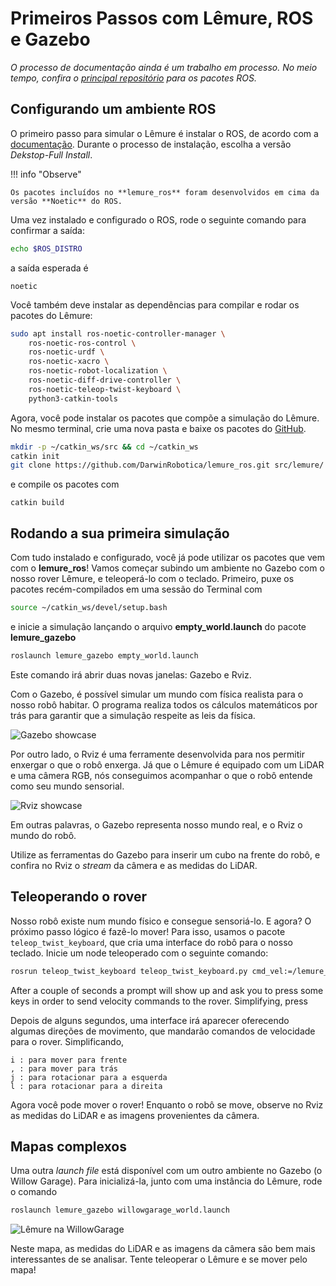 # Primeiros Passos com Lêmure, ROS e Gazebo

*O processo de documentação ainda é um trabalho em processo. No meio tempo, confira
o [principal repositório](https://github.com/DarwinRobotica/lemure_ros) para os pacotes ROS.*

## Configurando um ambiente ROS

O primeiro passo para simular o Lêmure é instalar o ROS, de acordo com a [documentação](http://wiki.ros.org/noetic/Installation/).
Durante o processo de instalação, escolha a versão *Dekstop-Full Install*.

!!! info "Observe"

    Os pacotes incluídos no **lemure_ros** foram desenvolvidos em cima da versão **Noetic** do ROS.


Uma vez instalado e configurado o ROS, rode o seguinte comando para confirmar a saída:

```bash
echo $ROS_DISTRO
```

a saída esperada é

```
noetic
```

Você também deve instalar as dependências para compilar e rodar os pacotes do Lêmure:

```bash
sudo apt install ros-noetic-controller-manager \
    ros-noetic-ros-control \
    ros-noetic-urdf \
    ros-noetic-xacro \
    ros-noetic-robot-localization \
    ros-noetic-diff-drive-controller \
    ros-noetic-teleop-twist-keyboard \
    python3-catkin-tools
```

Agora, você pode instalar os pacotes que compõe a simulação do Lêmure. No mesmo terminal, crie uma nova pasta e baixe os pacotes do
[GitHub](https://github.com/DarwinRobotica/lemure_ros).

```bash
mkdir -p ~/catkin_ws/src && cd ~/catkin_ws
catkin init
git clone https://github.com/DarwinRobotica/lemure_ros.git src/lemure/
```

e compile os pacotes com

```
catkin build
```

## Rodando a sua primeira simulação

Com tudo instalado e configurado, você já pode utilizar os pacotes que vem com o **lemure_ros**! Vamos começar subindo um ambiente
no Gazebo com o nosso rover Lêmure, e teleoperá-lo com o teclado. Primeiro, puxe os pacotes recém-compilados em uma sessão do Terminal com

```bash
source ~/catkin_ws/devel/setup.bash
```

e inicie a simulação lançando o arquivo **empty_world.launch** do pacote **lemure_gazebo**

```bash
roslaunch lemure_gazebo empty_world.launch
```

Este comando irá abrir duas novas janelas: Gazebo e Rviz.

Com o Gazebo, é possível simular um mundo com física realista para o nosso robô habitar. O programa realiza todos os cálculos
matemáticos por trás para garantir que a simulação respeite as leis da física.

![Gazebo showcase](/img/lemure_gazebo_full.png)

Por outro lado, o Rviz é uma ferramente desenvolvida para nos permitir enxergar o que o robô enxerga. Já que o Lêmure é
equipado com um LiDAR e uma câmera RGB, nós conseguimos acompanhar o que o robô entende como seu mundo sensorial.

![Rviz showcase](/img/lemure_rviz.png)

Em outras palavras, o Gazebo representa nosso mundo real, e o Rviz o mundo do robô.

Utilize as ferramentas do Gazebo para inserir um cubo na frente do robô, e confira no Rviz o *stream* da câmera e as medidas do LiDAR.

## Teleoperando o rover

Nosso robô existe num mundo físico e consegue sensoriá-lo. E agora? O próximo passo lógico é fazê-lo mover! Para isso,
usamos o pacote `teleop_twist_keyboard`, que cria uma interface do robô para o nosso teclado. Inicie um node teleoperado
com o seguinte comando:

```bash
rosrun teleop_twist_keyboard teleop_twist_keyboard.py cmd_vel:=/lemure_velocity_controller/cmd_vel
```

After a couple of seconds a prompt will show up and ask you to press some keys in order to send velocity commands to the
rover. Simplifying, press

Depois de alguns segundos, uma interface irá aparecer oferecendo algumas direções de movimento, que mandarão comandos de
velocidade para o rover. Simplificando,

```
i : para mover para frente
, : para mover para trás
j : para rotacionar para a esquerda
l : para rotacionar para a direita
```

Agora você pode mover o rover! Enquanto o robô se move, observe no Rviz as medidas do LiDAR e as imagens provenientes da câmera.

## Mapas complexos

Uma outra *launch file* está disponível com um outro ambiente no Gazebo (o Willow Garage). Para inicializá-la, junto com uma
instância do Lêmure, rode o comando

```bash
roslaunch lemure_gazebo willowgarage_world.launch
```

![Lêmure na WillowGarage](/img/lemure_willowgarage.png)

Neste mapa, as medidas do LiDAR e as imagens da câmera são bem mais interessantes de se analisar. Tente teleoperar o Lêmure e se mover pelo mapa!
